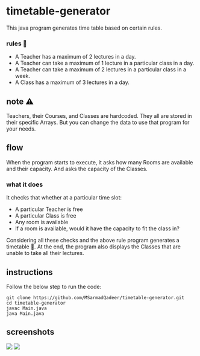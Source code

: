 
# timetable-generator

This java program generates time table based on certain rules.

### rules :dart:

- A Teacher has a maximum of 2 lectures in a day.
- A Teacher can take a maximum of 1 lecture in a particular class in a day.
- A Teacher can take a maximum of 2 lectures in a particular class in a week.
- A Class has a maximum of 3 lectures in a day.

## note :warning:

Teachers, their Courses, and Classes are hardcoded. They all are stored in their specific Arrays. But you can change the data to use that program for your needs.

## flow

When the program starts to execute, it asks how many Rooms are available and their capacity. And asks the capacity of the Classes.

### what it does

It checks that whether at a particular time slot:

- A particular Teacher is free
- A particular Class is free
- Any room is available
- If a room is available, would it have the capacity to fit the class in?

Considering all these checks and the above rule program generates a timetable 🚩. At the end, the program also displays the Classes that are unable to take all their lectures.

## instructions

Follow the below step to run the code:

```
git clone https://github.com/MSarmadQadeer/timetable-generator.git
cd timetable-generator
javac Main.java
java Main.java
```

## screenshots

![](./screenshots/1.png)
![](./screenshots/2.png)


